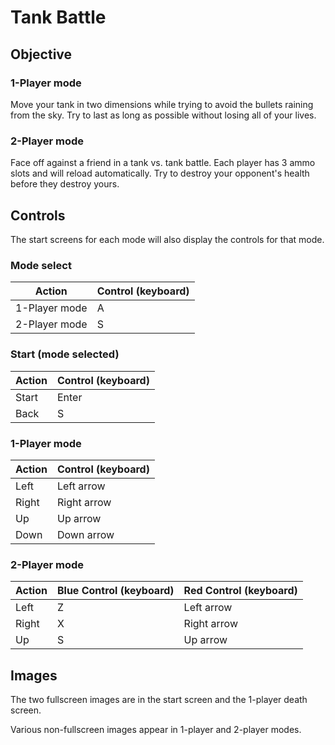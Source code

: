 # Tank Battle

## Objective

### 1-Player mode

Move your tank in two dimensions while trying to avoid the bullets raining from the sky. Try to last as long as possible without losing all of your lives.

### 2-Player mode

Face off against a friend in a tank vs. tank battle. Each player has 3 ammo slots and will reload automatically. Try to destroy your opponent's health before they destroy yours.

## Controls

The start screens for each mode will also display the controls for that mode.

### Mode select

| Action        | Control (keyboard) |
| ------------- | ------------------ |
| 1-Player mode | A                  |
| 2-Player mode | S                  |

### Start (mode selected)

| Action | Control (keyboard) |
| ------ | ------------------ |
| Start  | Enter              |
| Back   | S                  |

### 1-Player mode

| Action | Control (keyboard) |
| ------ | ------------------ |
| Left   | Left arrow         |
| Right  | Right arrow        |
| Up     | Up arrow           |
| Down   | Down arrow         |

### 2-Player mode

| Action | Blue Control (keyboard) | Red Control (keyboard) |
| ------ | ----------------------- | ---------------------- |
| Left   | Z                       | Left arrow             |
| Right  | X                       | Right arrow            |
| Up     | S                       | Up arrow               |

## Images

The two fullscreen images are in the start screen and the 1-player death screen.

Various non-fullscreen images appear in 1-player and 2-player modes.
